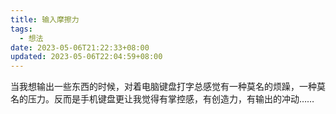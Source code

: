```yaml
---
title: 输入摩擦力
tags:
  - 想法
date: 2023-05-06T21:22:33+08:00
updated: 2023-05-06T22:04:59+08:00
---
```


当我想输出一些东西的时候，对着电脑键盘打字总感觉有一种莫名的烦躁，一种莫名的压力。反而是手机键盘更让我觉得有掌控感，有创造力，有输出的冲动……
